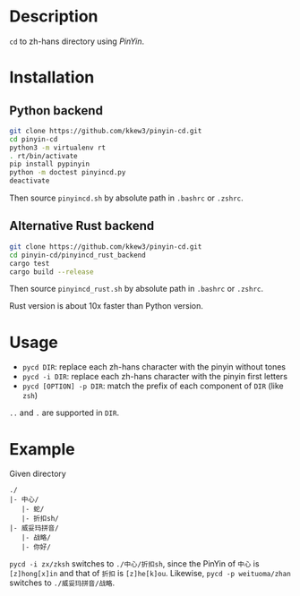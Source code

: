 # Description

`cd` to zh-hans directory using *PinYin*.


# Installation

## Python backend

```bash
git clone https://github.com/kkew3/pinyin-cd.git
cd pinyin-cd
python3 -m virtualenv rt
. rt/bin/activate
pip install pypinyin
python -m doctest pinyincd.py
deactivate
```

Then source `pinyincd.sh` by absolute path in `.bashrc` or `.zshrc`.


## Alternative Rust backend

```bash
git clone https://github.com/kkew3/pinyin-cd.git
cd pinyin-cd/pinyincd_rust_backend
cargo test
cargo build --release
```

Then source `pinyincd_rust.sh` by absolute path in `.bashrc` or `.zshrc`.

Rust version is about 10x faster than Python version.


# Usage

- `pycd DIR`: replace each zh-hans character with the pinyin without tones
- `pycd -i DIR`: replace each zh-hans character with the pinyin first letters
- `pycd [OPTION] -p DIR`: match the prefix of each component of `DIR` (like `zsh`)

`..` and `.` are supported in `DIR`.


# Example

Given directory

	./
	|- 中心/
	   |- 蛇/
	   |- 折扣sh/
	|- 威妥玛拼音/
	   |- 战略/
	   |- 你好/

`pycd -i zx/zksh` switches to `./中心/折扣sh`, since the PinYin of `中心` is `[z]hong[x]in` and that of `折扣` is `[z]he[k]ou`.
Likewise, `pycd -p weituoma/zhan` switches to `./威妥玛拼音/战略`.
